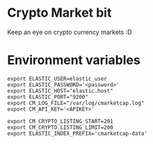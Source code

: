 # Crypto Market bit

Keep an eye on crypto currency markets :D

# Environment variables

    export ELASTIC_USER=elastic_user
    export ELASTIC_PASSWORD='<password>'
    export ELASTIC_HOST="elastic.host"
    export ELASTIC_PORT="9200"
    export CM_LOG_FILE="/var/log/cmarketcap.log"
    export CM_API_KEY='<APIKEY>'

    export CM_CRYPTO_LISTING_START=201
    export CM_CRYPTO_LISTING_LIMIT=200
    export ELASTIC_INDEX_PREFIX='cmarketcap-data'
